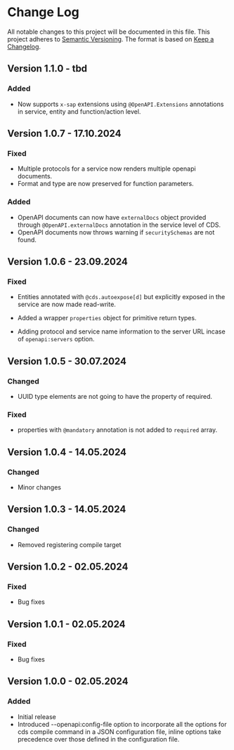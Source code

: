 # Change Log

All notable changes to this project will be documented in this file.
This project adheres to [Semantic Versioning](http://semver.org/).
The format is based on [Keep a Changelog](http://keepachangelog.com/).

## Version 1.1.0 - tbd

### Added

- Now supports `x-sap` extensions using `@OpenAPI.Extensions` annotations in service, entity and function/action level.

## Version 1.0.7 - 17.10.2024

### Fixed

- Multiple protocols for a service now renders multiple openapi documents.
- Format and type are now preserved for function parameters.

### Added

- OpenAPI documents can now have `externalDocs` object provided through `@OpenAPI.externalDocs` annotation in the service level of CDS.
- OpenAPI documents now throws warning if `securitySchemas` are not found.

## Version 1.0.6 - 23.09.2024

### Fixed

- Entities annotated with `@cds.autoexpose[d]` but explicitly exposed in the service are now made read-write.
- Added a wrapper `properties` object for primitive return types.

- Adding protocol and service name information to the server URL incase of `openapi:servers` option.

## Version 1.0.5 - 30.07.2024

### Changed

- UUID type elements are not going to have the property of required.

### Fixed

- properties with `@mandatory` annotation is not added to `required` array.

## Version 1.0.4 - 14.05.2024

### Changed

- Minor changes

## Version 1.0.3 - 14.05.2024

### Changed

- Removed registering compile target

## Version 1.0.2 - 02.05.2024

### Fixed

- Bug fixes

## Version 1.0.1 - 02.05.2024

### Fixed

- Bug fixes

## Version 1.0.0 - 02.05.2024

### Added

- Initial release
- Introduced --openapi:config-file option to incorporate all the options for cds compile command in a JSON configuration file, inline options take precedence over those defined in the configuration file.
